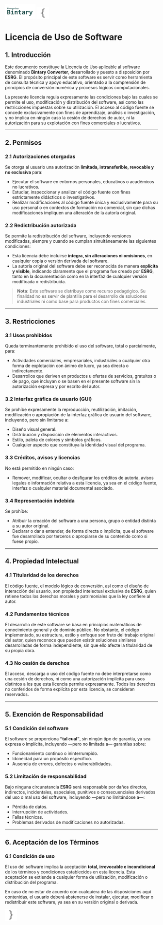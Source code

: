 <img src="assets/bintaryConverter_footer.png" width="100"/> <img src="assets/braceL_128,128,128.png" width="40"/>

# Licencia de Uso de Software

## 1. Introducción

Este documento constituye la Licencia de Uso aplicable al software denominado **Bintary Converter**, desarrollado y puesto a disposición por **ESRG**. El propósito principal de este software es servir como herramienta de consulta técnica y apoyo educativo, orientado a la comprensión de principios de conversión numérica y procesos lógicos computacionales.

La presente licencia regula expresamente las condiciones bajo las cuales se permite el uso, modificación y distribución del software, así como las restricciones impuestas sobre su utilización. El acceso al código fuente se concede exclusivamente con fines de aprendizaje, análisis o investigación, y no implica en ningún caso la cesión de derechos de autor, ni la autorización para su explotación con fines comerciales o lucrativos.

---

## 2. Permisos

### 2.1 Autorizaciones otorgadas

Se otorga al usuario una autorización **limitada, intransferible, revocable y no exclusiva** para:

- Ejecutar el software en entornos personales, educativos o académicos no lucrativos.
- Estudiar, inspeccionar y analizar el código fuente con fines estrictamente didácticos o investigativos.
- Realizar modificaciones al código fuente única y exclusivamente para su uso personal o en contextos de formación no comercial, sin que dichas modificaciones impliquen una alteración de la autoría original.

### 2.2 Redistribución autorizada

Se permite la redistribución del software, incluyendo versiones modificadas, siempre y cuando se cumplan simultáneamente las siguientes condiciones:

- Esta licencia debe incluirse **íntegra, sin alteraciones ni omisiones**, en cualquier copia o versión derivada del software.
- La autoría original del software debe ser reconocida de manera **explícita y visible**, indicando claramente que el programa fue creado por **ESRG**, tanto en la documentación como en la interfaz de cualquier versión modificada o redistribuida.

> **Nota:** Este software se distribuye como recurso pedagógico. Su finalidad no es servir de plantilla para el desarrollo de soluciones industriales ni como base para productos con fines comerciales.

---

## 3. Restricciones

### 3.1 Usos prohibidos

Queda terminantemente prohibido el uso del software, total o parcialmente, para:

- Actividades comerciales, empresariales, industriales o cualquier otra forma de explotación con ánimo de lucro, ya sea directa o indirectamente.
- Desarrollos que deriven en productos u ofertas de servicios, gratuitos o de pago, que incluyan o se basen en el presente software sin la autorización expresa y por escrito del autor.

### 3.2 Interfaz gráfica de usuario (GUI)

Se prohíbe expresamente la reproducción, reutilización, imitación, modificación o apropiación de la interfaz gráfica de usuario del software, incluyendo, pero sin limitarse a:

- Diseño visual general.
- Distribución y disposición de elementos interactivos.
- Estilo, paleta de colores y símbolos gráficos.
- Cualquier aspecto que constituya la identidad visual del programa.

### 3.3 Créditos, avisos y licencias

No está permitido en ningún caso:

- Remover, modificar, ocultar o desfigurar los créditos de autoría, avisos legales o información relativa a esta licencia, ya sea en el código fuente, interfaz o cualquier material documental asociado.

### 3.4 Representación indebida

Se prohíbe:

- Atribuir la creación del software a una persona, grupo o entidad distinta a su autor original.
- Declarar o dar a entender, de forma directa o implícita, que el software fue desarrollado por terceros o apropiarse de su contenido como si fuese propio.

---

## 4. Propiedad Intelectual

### 4.1 Titularidad de los derechos

El código fuente, el modelo lógico de conversión, así como el diseño de interacción del usuario, son propiedad intelectual exclusiva de **ESRG**, quien retiene todos los derechos morales y patrimoniales que la ley confiere al autor.

### 4.2 Fundamentos técnicos

El desarrollo de este software se basa en principios matemáticos de conocimiento general y de dominio público. No obstante, el código implementado, su estructura, estilo y enfoque son fruto del trabajo original del autor, quien reconoce que pueden existir soluciones similares desarrolladas de forma independiente, sin que ello afecte la titularidad de su propia obra.

### 4.3 No cesión de derechos

El acceso, descarga o uso del código fuente no debe interpretarse como una cesión de derechos, ni como una autorización implícita para usos distintos a los que esta licencia permite expresamente. Todos los derechos no conferidos de forma explícita por esta licencia, se consideran reservados.

---

## 5. Exención de Responsabilidad

### 5.1 Condición del software

El software se proporciona **“tal cual”**, sin ningún tipo de garantía, ya sea expresa o implícita, incluyendo —pero no limitada a— garantías sobre:

- Funcionamiento continuo o ininterrumpido.
- Idoneidad para un propósito específico.
- Ausencia de errores, defectos o vulnerabilidades.

### 5.2 Limitación de responsabilidad

Bajo ninguna circunstancia **ESRG** será responsable por daños directos, indirectos, incidentales, especiales, punitivos o consecuenciales derivados del uso o mal uso del software, incluyendo —pero no limitándose a—:

- Pérdida de datos.
- Interrupción de actividades.
- Fallas técnicas.
- Problemas derivados de modificaciones no autorizadas.

---

## 6. Aceptación de los Términos

### 6.1 Condición de uso

El uso del software implica la aceptación **total, irrevocable e incondicional** de los términos y condiciones establecidos en esta licencia. Esta aceptación se extiende a cualquier forma de utilización, modificación o distribución del programa.

En caso de no estar de acuerdo con cualquiera de las disposiciones aquí contenidas, el usuario deberá abstenerse de instalar, ejecutar, modificar o redistribuir este software, ya sea en su versión original o derivada.

<img src="assets/braceR_128,128,128.png" width="40"/>
